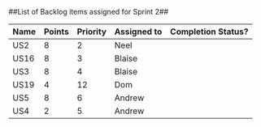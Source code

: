 ##List of Backlog items assigned for Sprint 2##

| Name  | Points | Priority  | Assigned to| Completion Status?|
| ------------- | ------------- | ------------- | ------------- | ------------- |
|US2|8|2|Neel||
|US16|8|3|Blaise||
|US3|8|4|Blaise||
|US19|4|12|Dom||
|US5|8|6|Andrew||
|US4|2|5|Andrew||
